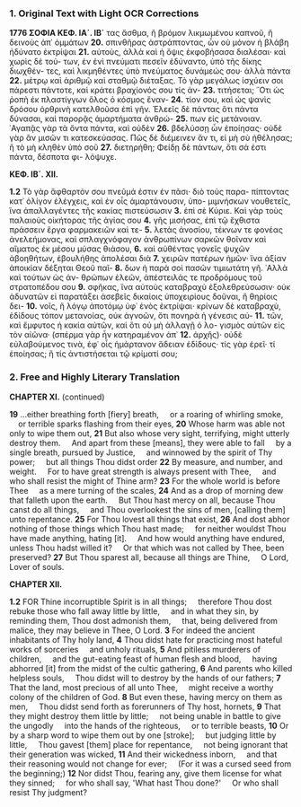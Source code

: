 ### 1. Original Text with Light OCR Corrections

**1776 ΣΟΦΙΑ ΚΕΦ. ΙΑ´. ΙΒ´**
τας ἄσθμα, ἢ βρόμον λικμωμένου καπνοῦ, ἢ δεινοὺς ἀπ᾿ ὀμμάτων
**20.** σπινθῆρας ἀστράπτοντας, ὧν οὐ μόνον ἡ βλάβη ἠδύνατο ἐκτρίψαι
**21.** αὐτοὺς, ἀλλὰ καὶ ἡ ὄψις ἐκφοβήσασα διαλέσαι· καὶ χωρὶς δὲ τού-
    των, ἐν ἑνὶ πνεύματι πεσεῖν ἐδύναντο, ὑπὸ τῆς δίκης διωχθέν-
    τες, καὶ λικμηθέντες ὑπὸ πνεύματος δυνάμεώς σου· ἀλλὰ πάντα
**22.** μέτρῳ καὶ ἀριθμῷ καὶ σταθμῷ διέταξας. Τὸ γὰρ μεγάλως
    ἰσχύειν σοι πάρεστι πάντοτε, καὶ κράτει βραχίονός σου τίς ἀν-
**23.** τιτήσεται; ῞Οτι ὡς ῥοπὴ ἐκ πλαστίγγων ὅλος ὁ κόσμος ἔναν-
**24.** τίον σου, καὶ ὡς ψανὶς δρόσου ὀρθρινὴ κατελθοῦσα ἐπὶ γῆν. Ἐλεεῖς
    δὲ πάντας ὅτι πάντα δύνασαι, καὶ παρορᾷς ἁμαρτήματα ἀνθρώ-
**25.** πων εἰς μετάνοιαν. ᾿Αγαπᾷς γὰρ τὰ ὄντα πάντα, καὶ οὐδὲν
**26.** βδελύσσῃ ὧν ἐποίησας· οὐδὲ γὰρ ἂν μισῶν τι κατεσκεύασας. Πῶς
    δὲ διέμεινεν ἄν τι, εἰ μὴ σὺ ἠθέλησας; ἢ τὸ μὴ κληθὲν ὑπὸ σοῦ
**27.** διετηρήθη; Φείδῃ δὲ πάντων, ὅτι σά ἐστι πάντα, δέσποτα φι-
    λόψυχε.

**ΚΕΦ. ΙΒ´. ΧΙΙ.**

**1.2** Τὸ γὰρ ἄφθαρτόν σου πνεῦμά ἐστιν ἐν πᾶσι· διὸ τοὺς παρα-
    πίπτοντας κατ᾿ ὀλίγον ἐλέγχεις, καὶ ἐν οἷς ἁμαρτάνουσιν, ὑπο-
    μιμνήσκων νουθετεῖς, ἵνα ἀπαλλαγέντες τῆς κακίας πιστεύσωσιν
**3.** ἐπὶ σὲ Κύριε. Καὶ γὰρ τοὺς παλαιοὺς οἰκήτορας τῆς ἁγίας σου
**4.** γῆς μισήσας, ἐπὶ τῷ ἔχθιστα πράσσειν ἔργα φαρμακειῶν καὶ τε-
**5.** λετὰς ἀνοσίου, τέκνων τε φονέας ἀνελεήμονας, καὶ σπλαγχνόφαγον
    ἀνθρωπίνων σαρκῶν θοῖναν καὶ αἵματος ἐκ μέσου μύσας θιάσου,
**6.** καὶ αὐθέντας γονεῖς ψυχῶν ἀβοηθήτων, ἐβουλήθης ἀπολέσαι διὰ
**7.** χειρῶν πατέρων ἡμῶν· ἵνα ἀξίαν ἀποικίαν δέξηται Θεοῦ παῖ-
**8.** δων ἡ παρὰ σοὶ πασῶν τιμιωτάτη γῆ. ᾿Αλλὰ καὶ τούτων ὡς ἀν-
    θρώπων ἐλεῶν, ἀπέστειλάς τε προδρόμους τοῦ στρατοπέδου σου
**9.** σφῆκας, ἵνα αὐτοὺς καταβραχὺ ἐξολεθρεύσωσιν· οὐκ ἀδυνατῶν
    εἰ παρατάξει ἀσεβεῖς δικαίοις ὑποχειρίους δοῦναι, ἢ θηρίοις δει-
**10.** νοῖς, ἢ λόγῳ ἀποτόμῳ ὑφ᾿ ἑνὸς ἐκτρίψαι· κρίνων δὲ καταβραχὺ,
    ἐδίδους τόπον μετανοίας, οὐκ ἀγνοῶν, ὅτι πονηρὰ ἡ γένεσις αὐ-
**11.** τῶν, καὶ ἔμφυτος ἡ κακία αὐτῶν, καὶ ὅτι οὐ μὴ ἀλλαγῇ ὁ λο-
    γισμὸς αὐτῶν εἰς τὸν αἰῶνα· (σπέρμα γὰρ ἦν κατηραμένον ἀπ᾿
**12.** ἀρχῆς)· οὐδὲ εὐλαβούμενος τινὰ, ἐφ᾿ οἷς ἡμάρτανον ἄδειαν ἐδίδους·
    τίς γὰρ ἐρεῖ· τί ἐποίησας; ἢ τίς ἀντιστήσεται τῷ κρίματί σου;

### 2. Free and Highly Literary Translation

**CHAPTER XI.** (continued)

**19** ...either breathing forth [fiery] breath,
&nbsp;&nbsp;&nbsp;&nbsp;or a roaring of whirling smoke,
&nbsp;&nbsp;&nbsp;&nbsp;or terrible sparks flashing from their eyes,
**20** Whose harm was able not only to wipe them out,
**21** But also whose very sight, terrifying, might utterly destroy them.
&nbsp;&nbsp;&nbsp;&nbsp;And apart from these [means], they were able to fall
&nbsp;&nbsp;&nbsp;&nbsp;by a single breath, pursued by Justice,
&nbsp;&nbsp;&nbsp;&nbsp;and winnowed by the spirit of Thy power;
&nbsp;&nbsp;&nbsp;&nbsp;but all things Thou didst order
**22** By measure, and number, and weight.
&nbsp;&nbsp;&nbsp;&nbsp;For to have great strength is always present with Thee,
&nbsp;&nbsp;&nbsp;&nbsp;and who shall resist the might of Thine arm?
**23** For the whole world is before Thee
&nbsp;&nbsp;&nbsp;&nbsp;as a mere turning of the scales,
**24** And as a drop of morning dew that falleth upon the earth.
&nbsp;&nbsp;&nbsp;&nbsp;But Thou hast mercy on all, because Thou canst do all things,
&nbsp;&nbsp;&nbsp;&nbsp;and Thou overlookest the sins of men, [calling them] unto repentance.
**25** For Thou lovest all things that exist,
**26** And dost abhor nothing of those things which Thou hast made;
&nbsp;&nbsp;&nbsp;&nbsp;for neither wouldst Thou have made anything, hating [it].
&nbsp;&nbsp;&nbsp;&nbsp;And how would anything have endured, unless Thou hadst willed it?
&nbsp;&nbsp;&nbsp;&nbsp;Or that which was not called by Thee, been preserved?
**27** But Thou sparest all, because all things are Thine,
&nbsp;&nbsp;&nbsp;&nbsp;O Lord, Lover of souls.

**CHAPTER XII.**

**1.2** FOR Thine incorruptible Spirit is in all things;
&nbsp;&nbsp;&nbsp;&nbsp;therefore Thou dost rebuke those who fall away little by little,
&nbsp;&nbsp;&nbsp;&nbsp;and in what they sin, by reminding them, Thou dost admonish them,
&nbsp;&nbsp;&nbsp;&nbsp;that, being delivered from malice, they may believe in Thee, O Lord.
**3** For indeed the ancient inhabitants of Thy holy land,
**4** Thou didst hate for practicing most hateful works of sorceries
&nbsp;&nbsp;&nbsp;&nbsp;and unholy rituals,
**5** And pitiless murderers of children,
&nbsp;&nbsp;&nbsp;&nbsp;and the gut-eating feast of human flesh and blood,
&nbsp;&nbsp;&nbsp;&nbsp;having abhorred [it] from the midst of the cultic gathering,
**6** And parents who killed helpless souls,
&nbsp;&nbsp;&nbsp;&nbsp;Thou didst will to destroy by the hands of our fathers;
**7** That the land, most precious of all unto Thee,
&nbsp;&nbsp;&nbsp;&nbsp;might receive a worthy colony of the children of God.
**8** But even these, having mercy on them as men,
&nbsp;&nbsp;&nbsp;&nbsp;Thou didst send forth as forerunners of Thy host, hornets,
**9** That they might destroy them little by little;
&nbsp;&nbsp;&nbsp;&nbsp;not being unable in battle to give the ungodly
&nbsp;&nbsp;&nbsp;&nbsp;into the hands of the righteous,
&nbsp;&nbsp;&nbsp;&nbsp;or to terrible beasts,
**10** Or by a sharp word to wipe them out by one [stroke];
&nbsp;&nbsp;&nbsp;&nbsp;but judging little by little,
&nbsp;&nbsp;&nbsp;&nbsp;Thou gavest [them] place for repentance,
&nbsp;&nbsp;&nbsp;&nbsp;not being ignorant that their generation was wicked,
**11** And their wickedness inborn,
&nbsp;&nbsp;&nbsp;&nbsp;and that their reasoning would not change for ever;
&nbsp;&nbsp;&nbsp;&nbsp;(For it was a cursed seed from the beginning;)
**12** Nor didst Thou, fearing any, give them license for what they sinned;
&nbsp;&nbsp;&nbsp;&nbsp;for who shall say, 'What hast Thou done?'
&nbsp;&nbsp;&nbsp;&nbsp;Or who shall resist Thy judgment?